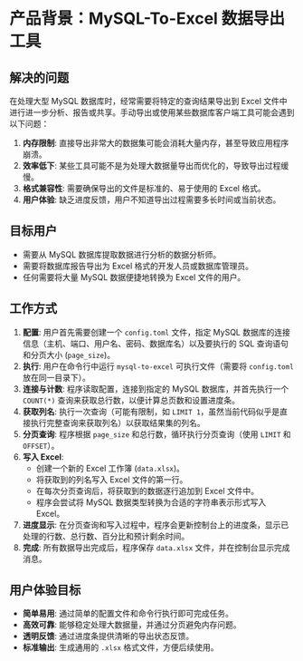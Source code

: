 # 产品背景：MySQL-To-Excel 数据导出工具

## 解决的问题

在处理大型 MySQL 数据库时，经常需要将特定的查询结果导出到 Excel 文件中进行进一步分析、报告或共享。手动导出或使用某些数据库客户端工具可能会遇到以下问题：

1.  **内存限制**: 直接导出非常大的数据集可能会消耗大量内存，甚至导致应用程序崩溃。
2.  **效率低下**: 某些工具可能不是为处理大数据量导出而优化的，导致导出过程缓慢。
3.  **格式兼容性**: 需要确保导出的文件是标准的、易于使用的 Excel 格式。
4.  **用户体验**: 缺乏进度反馈，用户不知道导出过程需要多长时间或当前状态。

## 目标用户

-   需要从 MySQL 数据库提取数据进行分析的数据分析师。
-   需要将数据库报告导出为 Excel 格式的开发人员或数据库管理员。
-   任何需要将大量 MySQL 数据便捷地转换为 Excel 文件的用户。

## 工作方式

1.  **配置**: 用户首先需要创建一个 `config.toml` 文件，指定 MySQL 数据库的连接信息（主机、端口、用户名、密码、数据库名）以及要执行的 SQL 查询语句和分页大小 (`page_size`)。
2.  **执行**: 用户在命令行中运行 `mysql-to-excel` 可执行文件（需要将 `config.toml` 放在同一目录下）。
3.  **连接与计数**: 程序读取配置，连接到指定的 MySQL 数据库，并首先执行一个 `COUNT(*)` 查询来获取总行数，以便计算总页数和设置进度条。
4.  **获取列名**: 执行一次查询（可能有限制，如 `LIMIT 1`，虽然当前代码似乎是直接执行完整查询来获取列名）以获取结果集的列名。
5.  **分页查询**: 程序根据 `page_size` 和总行数，循环执行分页查询（使用 `LIMIT` 和 `OFFSET`）。
6.  **写入 Excel**:
    -   创建一个新的 Excel 工作簿 (`data.xlsx`)。
    -   将获取到的列名写入 Excel 文件的第一行。
    -   在每次分页查询后，将获取到的数据逐行追加到 Excel 文件中。
    -   程序会尝试将 MySQL 数据类型转换为合适的字符串表示形式写入 Excel。
7.  **进度显示**: 在分页查询和写入过程中，程序会更新控制台上的进度条，显示已处理的行数、总行数、百分比和预计剩余时间。
8.  **完成**: 所有数据导出完成后，程序保存 `data.xlsx` 文件，并在控制台显示完成消息。

## 用户体验目标

-   **简单易用**: 通过简单的配置文件和命令行执行即可完成任务。
-   **高效可靠**: 能够稳定处理大数据量，并通过分页避免内存问题。
-   **透明反馈**: 通过进度条提供清晰的导出状态反馈。
-   **标准输出**: 生成通用的 `.xlsx` 格式文件，方便后续使用。
